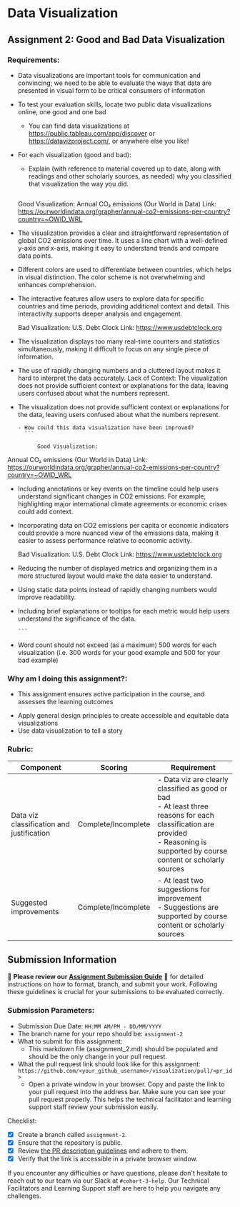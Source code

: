 # Data Visualization

## Assignment 2: Good and Bad Data Visualization

### Requirements:

- Data visualizations are important tools for communication and convincing; we need to be able to evaluate the ways that data are presented in visual form to be critical consumers of information 
- To test your evaluation skills, locate two public data visualizations online, one good and one bad  
    - You can find data visualizations at https://public.tableau.com/app/discover or https://datavizproject.com/, or anywhere else you like! 
- For each visualization (good and bad):  
    - Explain (with reference to material covered up to date, along with readings and other scholarly sources, as needed) why you classified that visualization the way you did.

       ```
   Good Visualization: 
Annual CO₂ emissions (Our World in Data)
Link: https://ourworldindata.org/grapher/annual-co2-emissions-per-country?country=~OWID_WRL
- The visualization provides a clear and straightforward representation of global CO2 emissions over time. It uses a line chart with a well-defined y-axis and x-axis, making it easy to understand trends and compare data points.
- Different colors are used to differentiate between countries, which helps in visual distinction. The color scheme is not overwhelming and enhances comprehension.
- The interactive features allow users to explore data for specific countries and time periods, providing additional context and detail. This interactivity supports deeper analysis and engagement.


   Bad Visualization:
U.S. Debt Clock
Link: https://www.usdebtclock.org
- The visualization displays too many real-time counters and statistics simultaneously, making it difficult to focus on any single piece of information.
- The use of rapidly changing numbers and a cluttered layout makes it hard to interpret the data accurately.
Lack of Context: The visualization does not provide sufficient context or explanations for the data, leaving users confused about what the numbers represent.
- The visualization does not provide sufficient context or explanations for the data, leaving users confused about what the numbers represent.

    ```
    - How could this data visualization have been improved?  
      ```

          Good Visualization: 
Annual CO₂ emissions (Our World in Data)
Link: https://ourworldindata.org/grapher/annual-co2-emissions-per-country?country=~OWID_WRL
- Including annotations or key events on the timeline could help users understand significant changes in CO2 emissions. For example, highlighting major international climate agreements or economic crises could add context.
- Incorporating data on CO2 emissions per capita or economic indicators could provide a more nuanced view of the emissions data, making it easier to assess performance relative to economic activity.


   Bad Visualization:
U.S. Debt Clock
Link: https://www.usdebtclock.org
- Reducing the number of displayed metrics and organizing them in a more structured layout would make the data easier to understand.
- Using static data points instead of rapidly changing numbers would improve readability.
- Including brief explanations or tooltips for each metric would help users understand the significance of the data.

      ```

- Word count should not exceed (as a maximum) 500 words for each visualization (i.e. 
300 words for your good example and 500 for your bad example)

### Why am I doing this assignment?:

- This assignment ensures active participation in the course, and assesses the learning outcomes
* Apply general design principles to create accessible and equitable data visualizations
* Use data visualization to tell a story

### Rubric:

| Component               | Scoring   | Requirement                                                 |
|-------------------------|-----------|-------------------------------------------------------------|
| Data viz classification and justification | Complete/Incomplete | - Data viz are clearly classified as good or bad<br />- At least three reasons for each classification are provided<br />- Reasoning is supported by course content or scholarly sources |
| Suggested improvements  | Complete/Incomplete | - At least two suggestions for improvement<br />- Suggestions are supported by course content or scholarly sources |

## Submission Information

🚨 **Please review our [Assignment Submission Guide](https://github.com/UofT-DSI/onboarding/blob/main/onboarding_documents/submissions.md)** 🚨 for detailed instructions on how to format, branch, and submit your work. Following these guidelines is crucial for your submissions to be evaluated correctly.

### Submission Parameters:
* Submission Due Date: `HH:MM AM/PM - DD/MM/YYYY`
* The branch name for your repo should be: `assignment-2`
* What to submit for this assignment:
    * This markdown file (assignment_2.md) should be populated and should be the only change in your pull request.
* What the pull request link should look like for this assignment: `https://github.com/<your_github_username>/visualization/pull/<pr_id>`
    * Open a private window in your browser. Copy and paste the link to your pull request into the address bar. Make sure you can see your pull request properly. This helps the technical facilitator and learning support staff review your submission easily.

Checklist:
- [X] Create a branch called `assignment-2`.
- [X] Ensure that the repository is public.
- [X] Review [the PR description guidelines](https://github.com/UofT-DSI/onboarding/blob/main/onboarding_documents/submissions.md#guidelines-for-pull-request-descriptions) and adhere to them.
- [X] Verify that the link is accessible in a private browser window.

If you encounter any difficulties or have questions, please don't hesitate to reach out to our team via our Slack at `#cohort-3-help`. Our Technical Facilitators and Learning Support staff are here to help you navigate any challenges.
